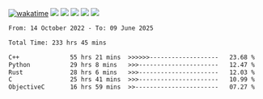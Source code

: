 [![wakatime](https://wakatime.com/badge/user/368879df-dc38-4b1a-86c4-8a2054a0e074.svg)](https://wakatime.com/@368879df-dc38-4b1a-86c4-8a2054a0e074)
<img src="https://img.shields.io/badge/Windows-0078D6?style=flat&logo=Windows&logoColor=white">
<img src="https://img.shields.io/badge/IntelliJ_IDEA-000000.svg?style=flat&logo=IntelliJ-IDEA&logoColor=white">
<img src="https://img.shields.io/badge/CLion-000000.svg?style=flat&logo=CLion&logoColor=white">
<img src="https://img.shields.io/badge/Visual_Studio_Code-007ACC?style=flat&logo=Visual-Studio-Code&logoColor=white">
<img src="https://img.shields.io/badge/Discord-5865F2?label=kano42&style=flat&logo=discord&logoColor=white">
<br>


<!--START_SECTION:waka-->

```txt
From: 14 October 2022 - To: 09 June 2025

Total Time: 233 hrs 45 mins

C++              55 hrs 21 mins  >>>>>>-------------------   23.68 %
Python           29 hrs 8 mins   >>>----------------------   12.47 %
Rust             28 hrs 6 mins   >>>----------------------   12.03 %
C                25 hrs 41 mins  >>>----------------------   10.99 %
ObjectiveC       16 hrs 59 mins  >>-----------------------   07.27 %
```

<!--END_SECTION:waka-->

